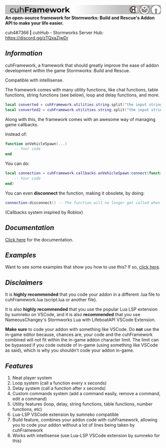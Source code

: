 ![cuhFramework Banner](assets/readme-banner.png)
**An open-source framework for Stormworks: Build and Rescue's Addon API to make your life easier.**

cuh4#7366  **|**  cuhHub - Stormworks Server Hub: https://discord.gg/zTQxaZjwDr

## *Information*

cuhFramework, a framework that should greatly improve the ease of addon development within the game Stormworks: Build and Rescue.

Compatible with intellisense.


The framework comes with many utility functions, like chat functions, table functions, string functions (see below), loop and delay functions, and more.
```lua
local converted = cuhFramework.utilities.string.split("the input string", " ") -- {"the" "input" "string"}
local converted2 = cuhFramework.utilities.string.split("the input string") -- {"the" "input" "string"}
```

Along with this, the framework comes with an awesome way of managing game callbacks.

Instead of:
```lua
function onVehicleSpawn(...)
    -- Your code
end
```
You can do:
```lua
local connection = cuhFramework.callbacks.onVehicleSpawn:connect(function()
    -- Your code
end)
```
You can even **disconnect** the function, making it obsolete, by doing:
```lua
connection:disconnect() -- The function will no longer get called when a vehicle is spawned
```
(Callbacks system inspired by Roblox)

## *Documentation*
[Click here](https://github.com/Roozz1/cuhFramework/wiki) for the documentation.

## *Examples*

Want to see some examples that show you how to use this? If so, [click here](https://github.com/Roozz1/cuhFramework/tree/main/examples).

## *Disclaimers*

It is **highly recommended** that you code your addon in a different .lua file to cuhFramework.lua (script.lua or another file).


It is also **highly recommended** that you use the popular Lua LSP extension by sumneko on VSCode, and it is also **recommended** that you use NameousChangey's Stormworks Lua with LifeboatAPI
VSCode Extension.


**Make sure** to code your addon with something like VSCode. Do **not** use the in-game editor because, chances are, your code and the cuhFramework combined will not fit within the in-game addon character limit. The limit can be bypassed if you code outside of in-game (using something like VSCode as said), which is why you shouldn't code your addon in-game.

## *Features*
1. Neat player system
2. Loop system (call a function every x seconds)
3. Delay system (call a function after x seconds)
4. Custom commands system (add a command easily, remove a command, edit a command)
5. Utility features (loop, delay, string functions, table functions, number functions, etc)
6. Lua-LSP VSCode extension by sumneko compatible
7. Build feature, combines your addon code with cuhFramework, allowing you to code your addon without a lot of lines being taken by cuhFramework
8. Works with intellisense (use Lua-LSP VSCode extension by sumneko for this)